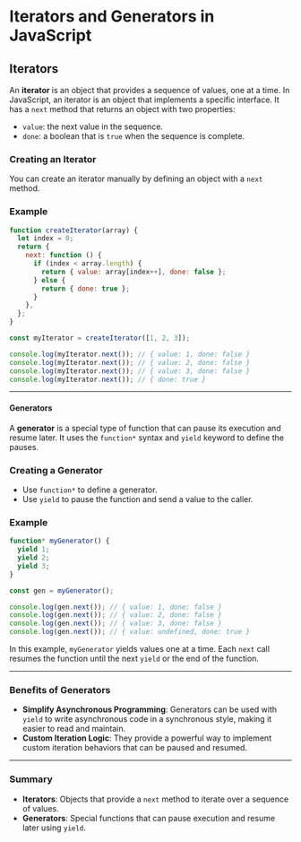# Iterators and Generators in JavaScript

## **Iterators**

An **iterator** is an object that provides a sequence of values, one at a time. In JavaScript, an iterator is an object that implements a specific interface. It has a `next` method that returns an object with two properties:

- `value`: the next value in the sequence.
- `done`: a boolean that is `true` when the sequence is complete.

### **Creating an Iterator**

You can create an iterator manually by defining an object with a `next` method.

### **Example**

```javascript
function createIterator(array) {
  let index = 0;
  return {
    next: function () {
      if (index < array.length) {
        return { value: array[index++], done: false };
      } else {
        return { done: true };
      }
    },
  };
}

const myIterator = createIterator([1, 2, 3]);

console.log(myIterator.next()); // { value: 1, done: false }
console.log(myIterator.next()); // { value: 2, done: false }
console.log(myIterator.next()); // { value: 3, done: false }
console.log(myIterator.next()); // { done: true }
```

---

#### **Generators**

A **generator** is a special type of function that can pause its execution and resume later. It uses the `function*` syntax and `yield` keyword to define the pauses.

### **Creating a Generator**

- Use `function*` to define a generator.
- Use `yield` to pause the function and send a value to the caller.

### **Example**

```javascript
function* myGenerator() {
  yield 1;
  yield 2;
  yield 3;
}

const gen = myGenerator();

console.log(gen.next()); // { value: 1, done: false }
console.log(gen.next()); // { value: 2, done: false }
console.log(gen.next()); // { value: 3, done: false }
console.log(gen.next()); // { value: undefined, done: true }
```

In this example, `myGenerator` yields values one at a time. Each `next` call resumes the function until the next `yield` or the end of the function.

---

### **Benefits of Generators**

- **Simplify Asynchronous Programming**: Generators can be used with `yield` to write asynchronous code in a synchronous style, making it easier to read and maintain.
- **Custom Iteration Logic**: They provide a powerful way to implement custom iteration behaviors that can be paused and resumed.

---

### **Summary**

- **Iterators**: Objects that provide a `next` method to iterate over a sequence of values.
- **Generators**: Special functions that can pause execution and resume later using `yield`.
